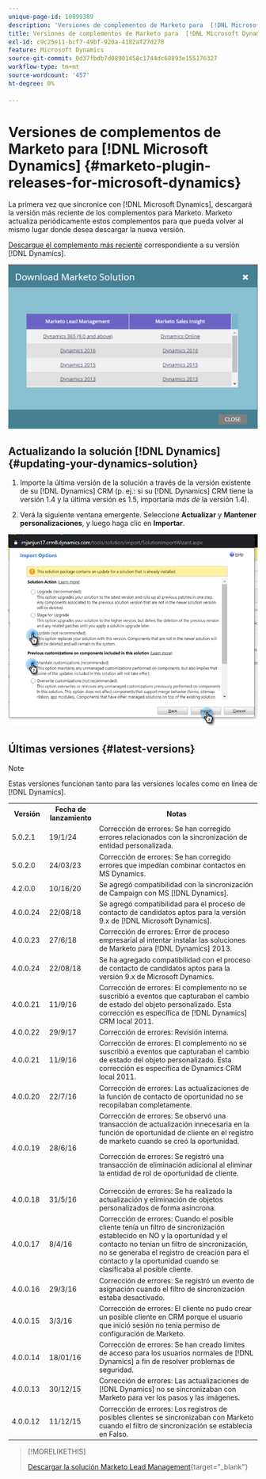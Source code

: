 ```yaml
---
unique-page-id: 10099389
description: 'Versiones de complementos de Marketo para  [!DNL Microsoft Dynamics] : documentos de Marketo: documentación del producto'
title: Versiones de complementos de Marketo para  [!DNL Microsoft Dynamics]
exl-id: c9c25e11-bcf7-49bf-920a-4182af27d278
feature: Microsoft Dynamics
source-git-commit: 0d37fbdb7d08901458c1744dc68893e155176327
workflow-type: tm+mt
source-wordcount: '457'
ht-degree: 0%

---
```


# Versiones de complementos de Marketo para [!DNL Microsoft Dynamics] {#marketo-plugin-releases-for-microsoft-dynamics}

La primera vez que sincronice con [!DNL Microsoft Dynamics], descargará la versión más reciente de los complementos para Marketo. Marketo actualiza periódicamente estos complementos para que pueda volver al mismo lugar donde desea descargar la nueva versión.

[Descargue el complemento más reciente](/help/marketo/product-docs/crm-sync/microsoft-dynamics-sync/sync-setup/download-the-marketo-lead-management-solution.md) correspondiente a su versión [!DNL Dynamics].

![](assets/marketo-plugin-releases-for-microsoft-dynamics-1.png)

## Actualizando la solución [!DNL Dynamics] {#updating-your-dynamics-solution}

1. Importe la última versión de la solución a través de la versión existente de su [!DNL Dynamics] CRM (p. ej.: si su [!DNL Dynamics] CRM tiene la versión 1.4 y la última versión es 1.5, importaría _más de_ la versión 1.4).

1. Verá la siguiente ventana emergente. Seleccione **Actualizar** y **Mantener personalizaciones**, y luego haga clic en **Importar**.

![](assets/marketo-plugin-releases-for-microsoft-dynamics-2.png)

## Últimas versiones {#latest-versions}

>[!NOTE]
>
>Estas versiones funcionan tanto para las versiones locales como en línea de [!DNL Dynamics].

<table> 
 <tbody> 
  <tr> 
   <th style="width:15%">Versión</th> 
   <th style="width:20%">Fecha de lanzamiento</th> 
   <th style="width:65%">Notas</th> 
  </tr>
  <tr> 
   <td>5.0.2.1</td> 
   <td>19/1/24</td> 
   <td>Corrección de errores: Se han corregido errores relacionados con la sincronización de entidad personalizada.</td> 
  </tr> 
  <tr> 
   <td>5.0.2.0</td> 
   <td>24/03/23</td> 
   <td>Corrección de errores: Se han corregido errores que impedían combinar contactos en MS Dynamics.</td> 
  </tr> 
  <tr> 
   <td colspan="1">4.2.0.0</td> 
   <td colspan="1">10/16/20</td> 
   <td colspan="1">Se agregó compatibilidad con la sincronización de Campaign con MS [!DNL Dynamics].</td> 
  </tr> 
  <tr> 
   <td colspan="1">4.0.0.24</td> 
   <td colspan="1">22/08/18</td> 
   <td colspan="1">Se agregó compatibilidad para el proceso de contacto de candidatos aptos para la versión 9.x de [!DNL Microsoft Dynamics].</td> 
  </tr> 
  <tr> 
   <td colspan="1">4.0.0.23</td> 
   <td colspan="1">27/6/18</td> 
   <td colspan="1">Corrección de errores: Error de proceso empresarial al intentar instalar las soluciones de Marketo para [!DNL Dynamics] 2013.</td> 
  </tr> 
  <tr> 
   <td>4.0.0.24</td> 
   <td>22/08/18</td> 
   <td>Se ha agregado compatibilidad con el proceso de contacto de candidatos aptos para la versión 9.x de Microsoft Dynamics.</td> 
  </tr> 
  <tr> 
   <td colspan="1"><p>4.0.0.21</p></td> 
   <td colspan="1">11/9/16</td> 
   <td colspan="1">Corrección de errores: El complemento no se suscribió a eventos que capturaban el cambio de estado del objeto personalizado. Esta corrección es específica de [!DNL Dynamics] CRM local 2011. </td> 
  </tr> 
  <tr> 
   <td>4.0.0.22</td> 
   <td>29/9/17</td> 
   <td>Corrección de errores: Revisión interna.</td> 
  </tr> 
  <tr> 
   <td><p>4.0.0.21</p></td> 
   <td>11/9/16</td> 
   <td>Corrección de errores: El complemento no se suscribió a eventos que capturaban el cambio de estado del objeto personalizado. Esta corrección es específica de Dynamics CRM local 2011.</td> 
  </tr> 
  <tr> 
   <td>4.0.0.20</td> 
   <td>22/7/16</td> 
   <td>Corrección de errores: Las actualizaciones de la función de contacto de oportunidad no se recopilaban completamente.</td> 
  </tr> 
  <tr> 
   <td>4.0.0.19</td> 
   <td>28/6/16</td> 
   <td>Corrección de errores: Se observó una transacción de actualización innecesaria en la función de oportunidad de cliente en el registro de marketo cuando se creó la oportunidad.<p>Corrección de errores: Se registró una transacción de eliminación adicional al eliminar la entidad de rol de oportunidad de cliente.</td> 
  </tr> 
  <tr> 
   <td>4.0.0.18</td> 
   <td>31/5/16</td> 
   <td>Corrección de errores: Se ha realizado la actualización y eliminación de objetos personalizados de forma asíncrona.</td> 
  </tr> 
  <tr> 
   <td>4.0.0.17</td> 
   <td>8/4/16</td> 
   <td>Corrección de errores: Cuando el posible cliente tenía un filtro de sincronización establecido en NO y la oportunidad y el contacto no tenían un filtro de sincronización, no se generaba el registro de creación para el contacto y la oportunidad cuando se clasificaba al posible cliente.</td> 
  </tr> 
  <tr> 
   <td>4.0.0.16</td> 
   <td>29/3/16</td> 
   <td>Corrección de errores: Se registró un evento de asignación cuando el filtro de sincronización estaba desactivado.</td> 
  </tr> 
  <tr> 
   <td>4.0.0.15</td> 
   <td>3/3/16</td> 
   <td>Corrección de errores: El cliente no pudo crear un posible cliente en CRM porque el usuario que inició sesión no tenía permiso de configuración de Marketo.</td> 
  </tr> 
  <tr> 
   <td colspan="1">4.0.0.14</td> 
   <td colspan="1">18/01/16</td> 
   <td colspan="1">Corrección de errores: Se han creado límites de acceso para los usuarios normales de [!DNL Dynamics] a fin de resolver problemas de seguridad.</td> 
  </tr> 
  <tr> 
   <td colspan="1">4.0.0.13</td> 
   <td colspan="1">30/12/15</td> 
   <td>Corrección de errores: Las actualizaciones de [!DNL Dynamics] no se sincronizaban con Marketo para ver los pasos y las imágenes.</td> 
  </tr> 
  <tr> 
   <td>4.0.0.12</td> 
   <td>11/12/15</td> 
   <td>Corrección de errores: Los registros de posibles clientes se sincronizaban con Marketo cuando el filtro de sincronización se establecía en Falso.</td> 
  </tr> 
 </tbody> 
</table>

>[!MORELIKETHIS]
>
>[Descargar la solución Marketo Lead Management](/help/marketo/product-docs/crm-sync/microsoft-dynamics-sync/sync-setup/download-the-marketo-lead-management-solution.md){target="_blank"}
